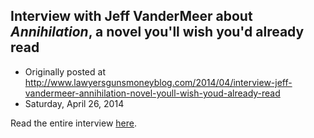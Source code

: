 ## Interview with Jeff VanderMeer about <em>Annihilation</em>, a novel you'll wish you'd already read

 * Originally posted at http://www.lawyersgunsmoneyblog.com/2014/04/interview-jeff-vandermeer-annihilation-novel-youll-wish-youd-already-read
 * Saturday, April 26, 2014

Read the entire interview [here](http://www.rawstory.com/rs/2014/04/26/raw-story-talks-annihilation-with-author-jeff-vandermeer/).